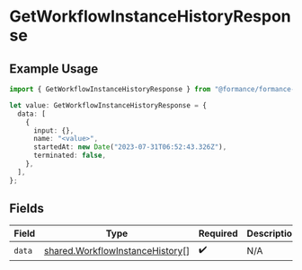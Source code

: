 # GetWorkflowInstanceHistoryResponse

## Example Usage

```typescript
import { GetWorkflowInstanceHistoryResponse } from "@formance/formance-sdk/sdk/models/shared";

let value: GetWorkflowInstanceHistoryResponse = {
  data: [
    {
      input: {},
      name: "<value>",
      startedAt: new Date("2023-07-31T06:52:43.326Z"),
      terminated: false,
    },
  ],
};
```

## Fields

| Field                                                                                     | Type                                                                                      | Required                                                                                  | Description                                                                               |
| ----------------------------------------------------------------------------------------- | ----------------------------------------------------------------------------------------- | ----------------------------------------------------------------------------------------- | ----------------------------------------------------------------------------------------- |
| `data`                                                                                    | [shared.WorkflowInstanceHistory](../../../sdk/models/shared/workflowinstancehistory.md)[] | :heavy_check_mark:                                                                        | N/A                                                                                       |